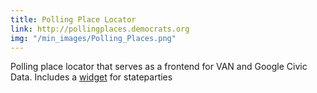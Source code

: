 ```yaml
---
title: Polling Place Locator
link: http://pollingplaces.democrats.org
img: "/min_images/Polling_Places.png"
---
```


Polling place locator that serves as a frontend for VAN and Google Civic Data. Includes a <a href="http://pollingplaces.democrats.org/localwidget.html" target="_blank">widget</a> for stateparties